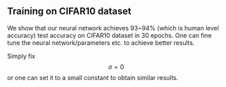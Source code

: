 ## Training on CIFAR10 dataset
We show that our neural network achieves 93~94% (which is human level accuracy) test accuracy on CIFAR10 dataset in 30 epochs. One can fine tune the 
neural network/parameters etc. to achieve better results. 

Simply fix 
$$\sigma = 0$$ or one can set it to a small constant to obtain similar results. 

